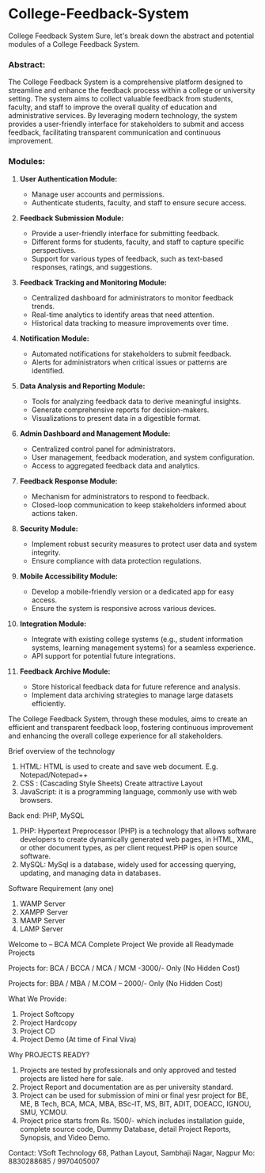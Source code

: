 # College-Feedback-System
College Feedback System
Sure, let's break down the abstract and potential modules of a College Feedback System.

### Abstract:

The College Feedback System is a comprehensive platform designed to streamline and enhance the feedback process within a college or university setting. The system aims to collect valuable feedback from students, faculty, and staff to improve the overall quality of education and administrative services. By leveraging modern technology, the system provides a user-friendly interface for stakeholders to submit and access feedback, facilitating transparent communication and continuous improvement.

### Modules:

1. **User Authentication Module:**
   - Manage user accounts and permissions.
   - Authenticate students, faculty, and staff to ensure secure access.

2. **Feedback Submission Module:**
   - Provide a user-friendly interface for submitting feedback.
   - Different forms for students, faculty, and staff to capture specific perspectives.
   - Support for various types of feedback, such as text-based responses, ratings, and suggestions.

3. **Feedback Tracking and Monitoring Module:**
   - Centralized dashboard for administrators to monitor feedback trends.
   - Real-time analytics to identify areas that need attention.
   - Historical data tracking to measure improvements over time.

4. **Notification Module:**
   - Automated notifications for stakeholders to submit feedback.
   - Alerts for administrators when critical issues or patterns are identified.

5. **Data Analysis and Reporting Module:**
   - Tools for analyzing feedback data to derive meaningful insights.
   - Generate comprehensive reports for decision-makers.
   - Visualizations to present data in a digestible format.

6. **Admin Dashboard and Management Module:**
   - Centralized control panel for administrators.
   - User management, feedback moderation, and system configuration.
   - Access to aggregated feedback data and analytics.

7. **Feedback Response Module:**
   - Mechanism for administrators to respond to feedback.
   - Closed-loop communication to keep stakeholders informed about actions taken.

8. **Security Module:**
   - Implement robust security measures to protect user data and system integrity.
   - Ensure compliance with data protection regulations.

9. **Mobile Accessibility Module:**
   - Develop a mobile-friendly version or a dedicated app for easy access.
   - Ensure the system is responsive across various devices.

10. **Integration Module:**
    - Integrate with existing college systems (e.g., student information systems, learning management systems) for a seamless experience.
    - API support for potential future integrations.

11. **Feedback Archive Module:**
    - Store historical feedback data for future reference and analysis.
    - Implement data archiving strategies to manage large datasets efficiently.

The College Feedback System, through these modules, aims to create an efficient and transparent feedback loop, fostering continuous improvement and enhancing the overall college experience for all stakeholders.

Brief overview of the technology
1.	HTML: HTML is used to create and save web document. E.g. Notepad/Notepad++
2.	CSS : (Cascading Style Sheets) Create attractive Layout
3.	JavaScript: it is a programming language, commonly use with web browsers.

Back end: PHP, MySQL
1.	PHP: Hypertext Preprocessor (PHP) is a technology that allows software developers to create dynamically generated web pages, in HTML, XML, or other document types, as per client request.PHP is open source software.
2.	MySQL: MySql is a database, widely used for accessing querying, updating, and managing data in databases.

Software Requirement (any one)
1.	WAMP Server
2.	XAMPP Server
3.	MAMP Server
4.	LAMP Server

Welcome to – BCA MCA Complete Project
We provide all Readymade Projects 

Projects for: BCA / BCCA / MCA / MCM -3000/- Only (No Hidden Cost) 

Projects for: BBA / MBA / M.COM – 2000/- Only (No Hidden Cost) 

What We Provide: 
1. Project Softcopy 
2. Project Hardcopy 
3. Project CD 
4. Project Demo (At time of Final Viva) 

Why PROJECTS READY? 
1. Projects are tested by professionals and only approved and tested projects are listed here for sale. 
2. Project Report and documentation are as per university standard. 
3. Project can be used for submission of mini or final yesr project for BE, ME, B Tech, BCA, MCA, MBA, BSc-IT, MS, BIT, ADIT, DOEACC, IGNOU, SMU, YCMOU. 
4. Project price starts from Rs. 1500/- which includes installation guide, complete source code, Dummy Database, detail Project Reports, Synopsis, and Video Demo. 

Contact: 
VSoft Technology 
68, Pathan Layout, Sambhaji Nagar, Nagpur 
Mo: 8830288685 / 9970405007
